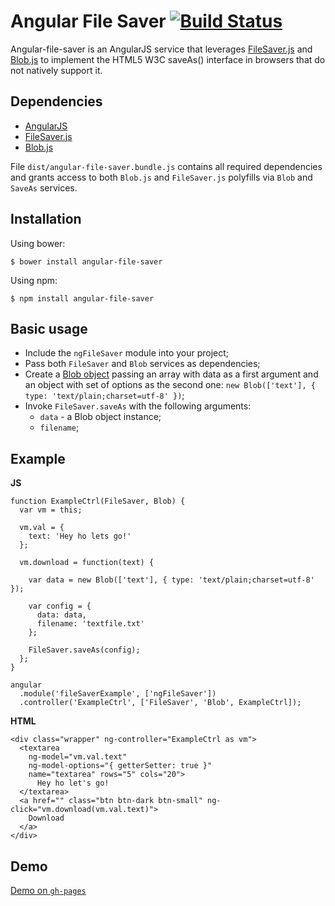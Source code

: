Angular File Saver [![Build Status](https://travis-ci.org/alferov/angular-file-saver.svg)](https://travis-ci.org/alferov/angular-file-saver)
=========

Angular-file-saver is an AngularJS service that leverages
[FileSaver.js](https://github.com/eligrey/FileSaver.js/) and
[Blob.js](https://github.com/eligrey/Blob.js/) to implement the HTML5 W3C
saveAs() interface in browsers that do not natively support it.

## Dependencies
- [AngularJS](https://github.com/angular/angular.js)
- [FileSaver.js](https://github.com/eligrey/FileSaver.js/)
- [Blob.js](https://github.com/eligrey/Blob.js/)

File `dist/angular-file-saver.bundle.js` contains all required dependencies and
grants access to both `Blob.js` and `FileSaver.js` polyfills via `Blob` and
`SaveAs` services.

## Installation
Using bower:
```
$ bower install angular-file-saver
```
Using npm:
```
$ npm install angular-file-saver
```

## Basic usage
- Include the `ngFileSaver` module into your project;
- Pass both `FileSaver` and `Blob` services as dependencies;
- Create a [Blob object](https://developer.mozilla.org/en/docs/Web/API/Blob)
passing an array with data as a first argument and an object with set of options
as the second one: `new Blob(['text'], { type: 'text/plain;charset=utf-8' })`;
- Invoke `FileSaver.saveAs` with the following arguments:
  - `data` - a Blob object instance;
  - `filename`;

## Example
**JS**
```
function ExampleCtrl(FileSaver, Blob) {
  var vm = this;

  vm.val = {
    text: 'Hey ho lets go!'
  };

  vm.download = function(text) {

    var data = new Blob(['text'], { type: 'text/plain;charset=utf-8' });

    var config = {
      data: data,
      filename: 'textfile.txt'
    };

    FileSaver.saveAs(config);
  };
}

angular
  .module('fileSaverExample', ['ngFileSaver'])
  .controller('ExampleCtrl', ['FileSaver', 'Blob', ExampleCtrl]);
```

**HTML**
```
<div class="wrapper" ng-controller="ExampleCtrl as vm">
  <textarea
    ng-model="vm.val.text"
    ng-model-options="{ getterSetter: true }"
    name="textarea" rows="5" cols="20">
      Hey ho let's go!
  </textarea>
  <a href="" class="btn btn-dark btn-small" ng-click="vm.download(vm.val.text)">
    Download
  </a>
</div>
```
## Demo
[Demo on `gh-pages`](http://alferov.github.io/angular-file-saver/#demo)
